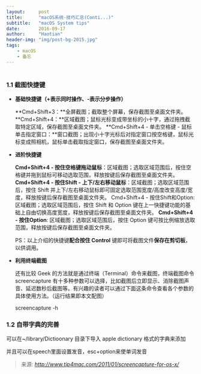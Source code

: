 ```yaml
---
layout:     post
title:      "macOS系统-技巧汇总(Conti...)"
subtitle:   "macOS System tips"
date:       2016-09-17
author:     "Haotian"
header-img: "img/post-bg-2015.jpg"
tags:
    - macOS
    - 备忘
---
```


# 

### 1.1 截图快捷键

* **基础快捷键（+表示同时操作、-表示分步操作）**

  **Cmd+Shift+3：**全屏截图；截取整个屏幕，保存截图至桌面文件夹。
  **Cmd+Shift+4：**区域截图；鼠标光标变成带坐标的小十字，通过拖拽截取特定区域，保存截图至桌面文件夹。
  **Cmd+Shift+4 - 单击空格键 - 鼠标单击指定窗口：**窗口截图；出现小十字光标后对指定窗口按空格键，鼠标光标变成照相机，鼠标单击截取指定窗口，保存截图至桌面文件夹。

* **进阶快捷键**

  **Cmd+Shift+4 - 按住空格键拖动鼠标**：区域截图；选取区域范围后，按住空格键并拖到鼠标可移动选取范围，释放按键后保存截图至桌面文件夹。
  **Cmd+Shift+4 - 按住Shift - 上下/左右移动鼠标**：区域截图；选取区域范围后，按住 Shift 并上下/左右移动鼠标即可固定选取范围宽度/高度改变高度/宽度，释放按键后保存截图至桌面文件夹。
  Cmd+Shift+4 - 按住Shift和Option: 区域截图；选取区域范围后，按住 Shift 和 Option 键在上一快捷键功能的基础上自由切换高度宽度，释放按键后保存截图至桌面文件夹。
  **Cmd+Shift+4 - 按住Option**: 区域截图；选取区域范围后，按住 Option 键可按比例缩放选取范围，释放按键后保存截图至桌面文件夹。

  PS：以上介绍的快捷键**配合按住 Control** 键即可将截图文件**保存在剪切板**，以供调用。

* **利用终端截图**

  还有比较 Geek 的方法就是通过终端（Terminal）命令来截图，终端截图命令 screencapture 有十多种参数可以选择，比如截图后立即显示、消除截图声音、延迟数秒后截图等。有兴趣的读者可以通过下面这条命令查看各个参数的具体使用方法。（运行结果即本文配图）

  screencapture -h


### 1.2 自带字典的完善

可以在~/library/Dictioonary
目录下导入 apple dictionary 格式的字典来添加

并且可以在speech里面设置发音，esc+option来使单词发音






>来源: *http://www.tip4mac.com/2011/01/screencapture-for-os-x/*